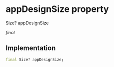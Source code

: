 


# appDesignSize property







Size? appDesignSize
  
_<span class="feature">final</span>_






## Implementation

```dart
final Size? appDesignSize;
```







